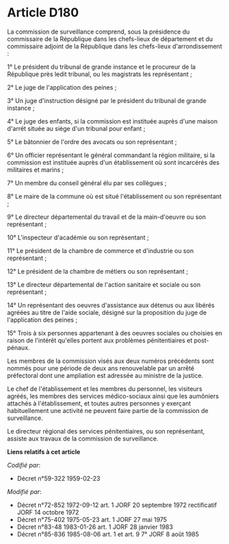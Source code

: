 # Article D180

La commission de surveillance comprend, sous la présidence du commissaire de la République dans les chefs-lieux de
département et du commissaire adjoint de la République dans les chefs-lieux d'arrondissement :

1° Le président du tribunal de grande instance et le procureur de la République près ledit tribunal, ou les magistrats les
représentant ;

2° Le juge de l'application des peines ;

3° Un juge d'instruction désigné par le président du tribunal de grande instance ;

4° Le juge des enfants, si la commission est instituée auprès d'une maison d'arrêt située au siège d'un tribunal pour
enfant ;

5° Le bâtonnier de l'ordre des avocats ou son représentant ;

6° Un officier représentant le général commandant la région militaire, si la commission est instituée auprès d'un
établissement où sont incarcérés des militaires et marins ;

7° Un membre du conseil général élu par ses collègues ;

8° Le maire de la commune où est situé l'établissement ou son représentant ;

9° Le directeur départemental du travail et de la main-d'oeuvre ou son représentant ;

10° L'inspecteur d'académie ou son représentant ;

11° Le président de la chambre de commerce et d'industrie ou son représentant ;

12° Le président de la chambre de métiers ou son représentant ;

13° Le directeur départemental de l'action sanitaire et sociale ou son représentant ;

14° Un représentant des oeuvres d'assistance aux détenus ou aux libérés agréées au titre de l'aide sociale, désigné sur la
proposition du juge de l'application des peines ;

15° Trois à six personnes appartenant à des oeuvres sociales ou choisies en raison de l'intérêt qu'elles portent aux
problèmes pénitentiaires et post-pénaux.

Les membres de la commission visés aux deux numéros précédents sont nommés pour une période de deux ans renouvelable par un
arrêté préfectoral dont une ampliation est adressée au ministre de la justice.

Le chef de l'établissement et les membres du personnel, les visiteurs agréés, les membres des services médico-sociaux ainsi
que les aumôniers attachés à l'établissement, et toutes autres personnes y exerçant habituellement une activité ne peuvent
faire partie de la commission de surveillance.

Le directeur régional des services pénitentiaires, ou son représentant, assiste aux travaux de la commission de surveillance.

**Liens relatifs à cet article**

_Codifié par_:

  - Décret n°59-322 1959-02-23

_Modifié par_:

  - Décret n°72-852 1972-09-12 art. 1 JORF 20 septembre 1972 rectificatif JORF 14 octobre 1972
  - Décret n°75-402 1975-05-23 art. 1 JORF 27 mai 1975
  - Décret n°83-48 1983-01-26 art. 1 JORF 28 janvier 1983
  - Décret n°85-836 1985-08-06 art. 1 et art. 9 7° JORF 8 août 1985
